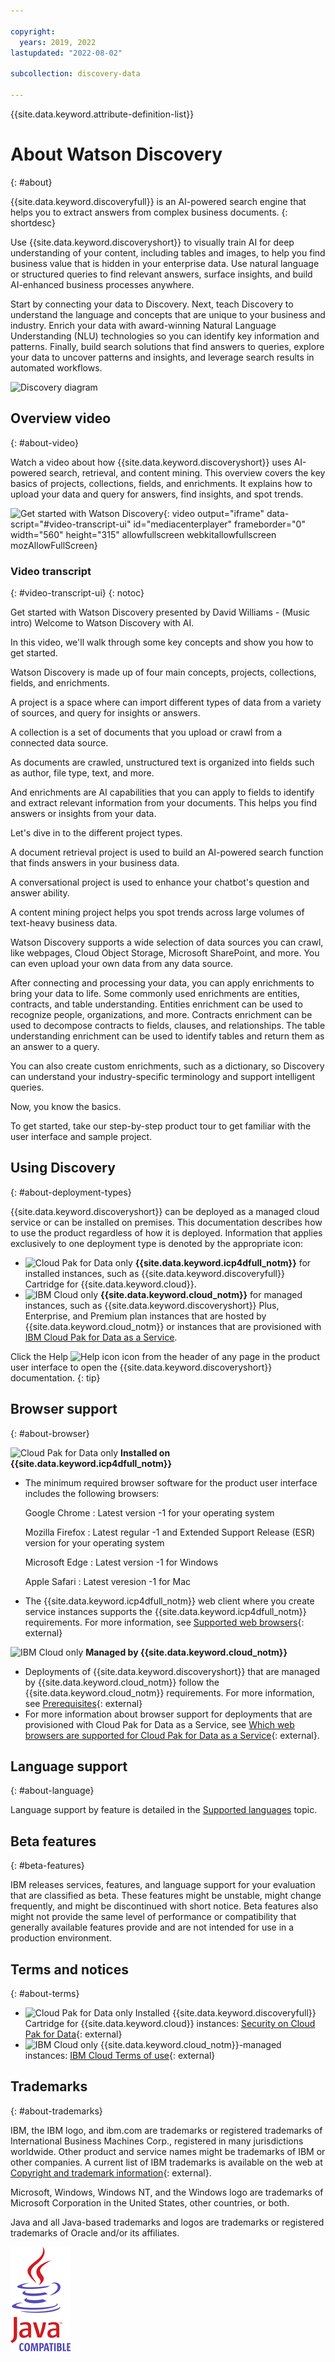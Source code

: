 ```yaml
---

copyright:
  years: 2019, 2022
lastupdated: "2022-08-02"

subcollection: discovery-data

---
```


{{site.data.keyword.attribute-definition-list}}

# About Watson Discovery
{: #about}

{{site.data.keyword.discoveryfull}} is an AI-powered search engine that helps you to extract answers from complex business documents.
{: shortdesc}

Use {{site.data.keyword.discoveryshort}} to visually train AI for deep understanding of your content, including tables and images, to help you find business value that is hidden in your enterprise data. Use natural language or structured queries to find relevant answers, surface insights, and build AI-enhanced business processes anywhere.

Start by connecting your data to Discovery. Next, teach Discovery to understand the language and concepts that are unique to your business and industry. Enrich your data with award-winning Natural Language Understanding (NLU) technologies so you can identify key information and patterns. Finally, build search solutions that find answers to queries, explore your data to uncover patterns and insights, and leverage search results in automated workflows.

![Discovery diagram](images/aboutdiscovery.png)

## Overview video
{: #about-video}

Watch a video about how {{site.data.keyword.discoveryshort}} uses AI-powered search, retrieval, and content mining. This overview covers the key basics of projects, collections, fields, and enrichments. It explains how to upload your data and query for answers, find insights, and spot trends.

![Get started with Watson Discovery](https://www.kaltura.com/p/1773841/sp/177384100/embedIframeJs/uiconf_id/27941801/partner_id/1773841?iframeembed=true&entry_id=1_7l5wsvfs){: video output="iframe" data-script="#video-transcript-ui" id="mediacenterplayer" frameborder="0" width="560" height="315" allowfullscreen webkitallowfullscreen mozAllowFullScreen}

### Video transcript
{: #video-transcript-ui}
{: notoc}

Get started with Watson Discovery presented by David Williams - (Music intro) Welcome to Watson Discovery with AI.

In this video, we'll walk through some key concepts and show you how to get started. 

Watson Discovery is made up of four main concepts, projects, collections, fields, and enrichments.

A project is a space where can import different types of data from a variety of sources, and query for insights or answers.

A collection is a set of documents that you upload or crawl from a connected data source. 

As documents are crawled, unstructured text is organized into fields such as author, file type, text, and more.

And enrichments are AI capabilities that you can apply to fields to identify and extract relevant information from your documents. This helps you find answers or insights from your data.

Let's dive in to the different project types.

A document retrieval project is used to build an AI-powered search function that finds answers in your business data.

A conversational project is used to enhance your chatbot's question and answer ability.

A content mining project helps you spot trends across large volumes of text-heavy business data.

Watson Discovery supports a wide selection of data sources you can crawl, like webpages, Cloud Object Storage, Microsoft SharePoint, and more. You can even upload your own data from any data source. 

After connecting and processing your data, you can apply enrichments to bring your data to life. Some commonly used enrichments are entities, contracts, and table understanding. Entities enrichment can be used to recognize people, organizations, and more. Contracts enrichment can be used to decompose contracts to fields, clauses, and relationships. The table understanding enrichment can be used to identify tables and return them as an answer to a query.

You can also create custom enrichments, such as a dictionary, so Discovery can understand your industry-specific terminology and support intelligent queries.

Now, you know the basics.

To get started, take our step-by-step product tour to get familiar with the user interface and sample project.

## Using Discovery
{: #about-deployment-types}

{{site.data.keyword.discoveryshort}} can be deployed as a managed cloud service or can be installed on premises. This documentation describes how to use the product regardless of how it is deployed. Information that applies exclusively to one deployment type is denoted by the appropriate icon:

- ![Cloud Pak for Data only](images/desktop.png) **{{site.data.keyword.icp4dfull_notm}}** for installed instances, such as {{site.data.keyword.discoveryfull}} Cartridge for {{site.data.keyword.cloud}}.
- ![IBM Cloud only](images/ibm-cloud.png) **{{site.data.keyword.cloud_notm}}** for managed instances, such as {{site.data.keyword.discoveryshort}} Plus, Enterprise, and Premium plan instances that are hosted by {{site.data.keyword.cloud_notm}} or instances that are provisioned with [IBM Cloud Pak for Data as a Service](https://dataplatform.cloud.ibm.com/docs/content/wsj/landings/watsondisc.html).

Click the Help ![Help icon](images/help_icon.png) icon from the header of any page in the product user interface to open the {{site.data.keyword.discoveryshort}} documentation.
{: tip}

## Browser support
{: #about-browser}

![Cloud Pak for Data only](images/desktop.png) **Installed on {{site.data.keyword.icp4dfull_notm}}** 

-   The minimum required browser software for the product user interface includes the following browsers:

    Google Chrome
    :    Latest version -1 for your operating system

    Mozilla Firefox
    :    Latest regular -1 and Extended Support Release (ESR) version for your operating system

    Microsoft Edge
    :    Latest version -1 for Windows

    Apple Safari
    :    Latest veresion -1 for Mac

-   The {{site.data.keyword.icp4dfull_notm}} web client where you create service instances supports the {{site.data.keyword.icp4dfull_notm}} requirements. For more information, see [Supported web browsers](https://www.ibm.com/docs/en/cloud-paks/cp-data/4.0?topic=requirements-software#software-reqs__web){: external}

![IBM Cloud only](images/ibm-cloud.png) **Managed by {{site.data.keyword.cloud_notm}}** 

-   Deployments of {{site.data.keyword.discoveryshort}} that are managed by {{site.data.keyword.cloud_notm}} follow the {{site.data.keyword.cloud_notm}} requirements. For more information, see [Prerequisites](https://cloud.ibm.com/docs/overview?topic=overview-prereqs-platform){: external}
-   For more information about browser support for deployments that are provisioned with Cloud Pak for Data as a Service, see [Which web browsers are supported for Cloud Pak for Data as a Service](https://dataplatform.cloud.ibm.com/docs/content/wsj/getting-started/faq.html?audience=wdp#which-browser){: external}. 

## Language support
{: #about-language}

Language support by feature is detailed in the [Supported languages](/docs/discovery-data?topic=discovery-data-language-support) topic.

## Beta features
{: #beta-features}

IBM releases services, features, and language support for your evaluation that are classified as beta. These features might be unstable, might change frequently, and might be discontinued with short notice. Beta features also might not provide the same level of performance or compatibility that generally available features provide and are not intended for use in a production environment.

## Terms and notices
{: #about-terms}

- ![Cloud Pak for Data only](images/desktop.png) Installed {{site.data.keyword.discoveryfull}} Cartridge for {{site.data.keyword.cloud}} instances: [Security on Cloud Pak for Data](https://www.ibm.com/docs/en/cloud-paks/cp-data/4.5.x?topic=planning-security-considerations){: external}
- ![IBM Cloud only](images/ibm-cloud.png) {{site.data.keyword.cloud_notm}}-managed instances: [IBM Cloud Terms of use](https://cloud.ibm.com/docs/overview/terms-of-use?topic=overview-terms){: external}

## Trademarks
{: #about-trademarks}

IBM, the IBM logo, and ibm.com are trademarks or registered trademarks of International Business Machines Corp., registered in many jurisdictions worldwide. Other product and service names might be trademarks of IBM or other companies. A current list of IBM trademarks is available on the web at [Copyright and trademark information](https://www.ibm.com/legal/copytrade){: external}.

Microsoft, Windows, Windows NT, and the Windows logo are trademarks of Microsoft Corporation in the United States, other countries, or both.

Java and all Java-based trademarks and logos are trademarks or registered trademarks of Oracle and/or its affiliates.

![Java integrated logo.](images/Java_Compatible.png)
